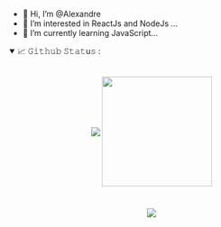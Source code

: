 - 👋 Hi, I’m @Alexandre
- 👀 I’m interested in ReactJs and NodeJs ...
- 🌱 I’m currently learning JavaScript...

<!---
Kuragashy/Kuragashy is a ✨ special ✨ repository because its `README.md` (this file) appears on your GitHub profile.
You can click the Preview link to take a look at your changes.
--->

<details open="">
<summary>
  <g-emoji class="g-emoji" alias="chart_with_upwards_trend" fallback-src="https://github.githubassets.com/images/icons/emoji/unicode/1f4c8.png">📈</g-emoji>
  𝙶𝚒𝚝𝚑𝚞𝚋 𝚂𝚝𝚊𝚝u𝚜 : 
</summary>
<br/>

<p align="center">
    <img align="center" src="https://github-readme-stats.vercel.app/api?username=AlexandreKmetiuk&theme=react&show_icons=true"/>
    <img align="center" height="195px" src="https://github-readme-stats.vercel.app/api/top-langs/?username=AlexandreKmetiuk&theme=react&show_icons=true" />
</p>
</details>

#

<p align="center">  
  <img align="center" 
  src="https://github-readme-streak-stats.herokuapp.com?user=AlexandreKmetiuk&theme=react&date_format=n%2Fj%5B%2FY%5D&fire=DD2727&dates=DDBFBD&currStreakLabel=DDD03F&sideLabels=DDD5CC(https://git.io/streak-stats)"
   />  
</p>
